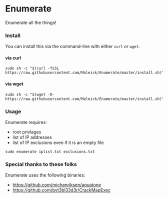Enumerate
======

Enumerate all the things!

### Install

You can install this via the command-line with either `curl` or `wget`.

#### via curl

```shell
sudo sh -c "$(curl -fsSL https://raw.githubusercontent.com/Maleick/Enumerate/master/install.sh)"
```

#### via wget

```shell
sudo sh -c "$(wget -O- https://raw.githubusercontent.com/Maleick/Enumerate/master/install.sh)"
```

### Usage

Enumerate requires:
- root privlages
- list of IP addresses
- list of IP exclusions even if it is an empty file

```shell
sudo enumerate iplist.txt exclusions.txt
```

### Special thanks to these folks

Enumerate uses the following binaries:

- https://github.com/michenriksen/aquatone
- https://github.com/byt3bl33d3r/CrackMapExec
